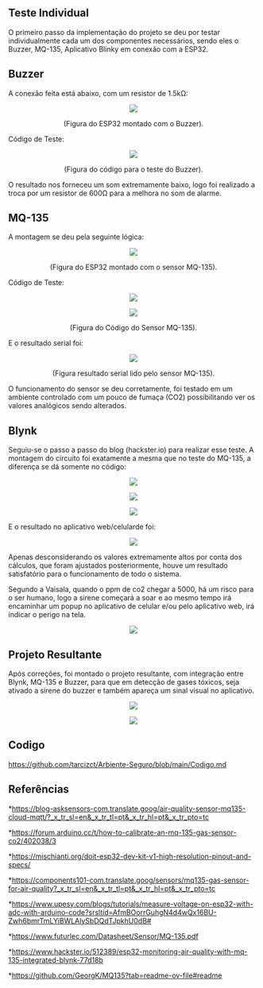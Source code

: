 ## Teste Individual

O primeiro passo da implementação do projeto se deu por testar individualmente cada um dos componentes necessários, sendo eles o Buzzer, MQ-135, Aplicativo Blinky em conexão com a ESP32.

## Buzzer

A conexão feita está abaixo, com um resistor de 1.5kΩ:
<p align="center">
  <img src="https://github.com/user-attachments/assets/fd919fd7-ff90-482f-af44-bba58c5fedf3">
</p>
<p align="center">(Figura do ESP32 montado com o Buzzer).</p>

Código de Teste:
<p align="center">
  <img src="https://github.com/user-attachments/assets/c30e43ef-11ce-428a-9df8-f7bbdf282f50">
</p>
<p align="center">(Figura do código para o teste do Buzzer).</p>

O resultado nos forneceu um som extremamente baixo, logo foi realizado a troca por um resistor de 600Ω para a melhora no som de alarme.


## MQ-135

A montagem se deu pela seguinte lógica:

<p align="center">
  <img src="https://github.com/user-attachments/assets/cc2a7bd8-fdc7-4a49-b214-908aaede3f9c">
</p>
<p align="center">(Figura do ESP32 montado com o sensor MQ-135).</p>

Código de Teste:

<p align="center">
  <img src="https://github.com/user-attachments/assets/88c837b2-d2ec-4b46-a7d4-88b45fa2e156">
</p>
<p align="center">
  <img src="https://github.com/user-attachments/assets/65f0db86-2164-4efc-b575-b66555682046">
</p>
<p align="center">(Figura do Código do Sensor MQ-135).</p>

E o resultado serial foi: 

<p align="center">
  <img src="https://github.com/user-attachments/assets/38839b0e-5e6c-4cc9-9860-e93af85b6ed7">
</p>
<p align="center">(Figura resultado serial lido pelo sensor MQ-135).</p>

O funcionamento do sensor se deu corretamente, foi testado em um ambiente controlado com um pouco de fumaça (CO2) possibilitando ver os valores analógicos sendo alterados.

## Blynk

Seguiu-se o passo a passo do blog (hackster.io) para realizar esse teste. A montagem do circuito foi exatamente a mesma que no teste do MQ-135, a diferença se dá somente no código: 

<p align="center">
  <img src="https://github.com/user-attachments/assets/acfbed2d-520a-41e6-bbec-a96d40b02877">
</p>

<p align="center">
  <img src="https://github.com/user-attachments/assets/894375a4-ad77-4c3f-a2e9-5646c2c6e253">
</p>

<p align="center">
  <img src="https://github.com/user-attachments/assets/aa74296a-bfd1-43ff-ae91-e6b8c917e27d">
</p>

E o resultado no aplicativo web/celularde foi: 

<p align="center">
  <img src="https://github.com/user-attachments/assets/2374f311-c74b-4bfc-b227-c5c5c983491d">
</p>

Apenas desconsiderando os valores extremamente altos por conta dos cálculos, que foram ajustados posteriormente, houve um resultado satisfatório para o funcionamento de todo o sistema.

Segundo a Vaisala, quando o ppm de co2 chegar a 5000, há um risco para o ser humano, logo a sirene começará a soar e ao mesmo tempo irá encaminhar um popup no aplicativo de celular e/ou pelo aplicativo web, irá indicar o perigo na tela.

<p align="center">
  <img src="https://github.com/user-attachments/assets/d913e7e0-1cb5-4356-9605-fbee8db292f6">
</p>

## Projeto Resultante

Após correções, foi montado o projeto resultante, com integração entre Blynk, MQ-135 e Buzzer, para que em detecção de gases tóxicos, seja ativado a sirene do buzzer e também apareça um sinal visual no aplicativo. 

<p align="center">
  <img src="https://github.com/user-attachments/assets/cc36eb5b-ad3a-4f69-a236-0e5272c9884b">
</p>

<p align="center">
  <img src="https://github.com/user-attachments/assets/caf0b862-d945-4e26-bb9d-c31c9414778d">
</p>

## Codigo
https://github.com/tarcizct/Arbiente-Seguro/blob/main/Codigo.md

## Referências

*https://blog-asksensors-com.translate.goog/air-quality-sensor-mq135-cloud-mqtt/?_x_tr_sl=en&_x_tr_tl=pt&_x_tr_hl=pt&_x_tr_pto=tc

*https://forum.arduino.cc/t/how-to-calibrate-an-mq-135-gas-sensor-co2/402038/3

*https://mischianti.org/doit-esp32-dev-kit-v1-high-resolution-pinout-and-specs/

*https://components101-com.translate.goog/sensors/mq135-gas-sensor-for-air-quality?_x_tr_sl=en&_x_tr_tl=pt&_x_tr_hl=pt&_x_tr_pto=tc

*https://www.upesy.com/blogs/tutorials/measure-voltage-on-esp32-with-adc-with-arduino-code?srsltid=AfmBOorrGuhgN4d4wQx16BU-Zwh6bmrTmLYiBWLAlySbDQdTJpkhU0dB#

*https://www.futurlec.com/Datasheet/Sensor/MQ-135.pdf

*https://www.hackster.io/512389/esp32-monitoring-air-quality-with-mq-135-integrated-blynk-77d18b

*https://github.com/GeorgK/MQ135?tab=readme-ov-file#readme
